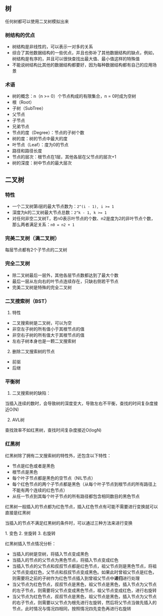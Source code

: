 ## 树
任何树都可以使用二叉树模拟出来

### 树结构的优点
* 树结构是非线性的，可以表示一对多的关系
* 综合了其他数据结构的一些优点，并且也弥补了其他数据结构的缺点，例如，树结构是有序的，并且可以很快查找出最大值、最小值这样的特殊值
* 不能说树结构比其他的数据结构都要好，因为每种数据结构都有自己的应用场景

### 术语
* 树的概念：n（n >= 0）个节点构成的有限集合，n = 0时成为空树
* 根（Root）
* 子树（SubTree）
* 父节点
* 子节点
* 兄弟节点
* 节点的度（Degree）：节点的子树个数
* 树的度：树的节点中最大的度
* 叶节点（Leaf）：度为0的节点
* 路径和路径长度
* 节点的层次：根节点在1层，其他各层在父节点的层次+1
* 树的深度：树中节点的最大层次

## 二叉树

### 特性
* 一个二叉树第i层的最大节点数为：`2^(i - 1), i >= 1`
* 深度为k的二叉树最大节点总数：`2^k - 1, k >= 1`
* 对任何非空二叉树T，若n0表示叶节点的个数、n2是度为2的非叶节点个数，那么两者满足关系：`n0 = n2 + 1`

### 完美二叉树（满二叉树）
每层节点都有2个子节点的二叉树

### 完全二叉树
* 除二叉树最后一层外，其他各层节点数都达到了最大个数
* 最后一层从左向右的叶节点连续存在，只缺右侧若干节点
* 完美二叉树是特殊的完全二叉树

### 二叉搜索树（BST）

1. 特性
* 二叉搜索树是二叉树，可以为空
* 非空左子树的所有值小于其根节点的值
* 非空右子树的所有值大于其根节点的值
* 左右子树本身也是一颗二叉搜索树

2. 删除二叉搜索树的节点
* 前驱
* 后继

### 平衡树
1. 二叉搜索树的缺陷：
<p>当插入连续的数时，会导致树的深度变大，导致左右不平衡，查找的时间复杂度接近O(N)</p>

2. AVL树
<p>查找效率不如红黑树，查找时间复杂度接近O(logN)</p>

### 红黑树

<p>红黑树除了拥有二叉搜索树的特性外，还包含以下特性：</p>

* 节点是红色或者是黑色
* 根节点是黑色
* 每个叶子节点都是黑色的空节点（NIL节点）
* 每个红色节点的两个子节点都是黑色（从每个叶子节点到根节点的所有路径上不能有两个连续的红色节点）
* 从任一节点到其每个叶子节点的所有路径都包含相同数目的黑色节点

<p>红黑树一般插入的节点都为红色节点，插入红色节点有可能不需要进行变换就可以直接是红黑树</p>
<p>当插入的节点不满足红黑树的条件时，可以通过三种方法来进行变换</p>
1. 变色
2. 坐旋转
3. 右旋转

<p>红黑树插入节点情况分析：</p>

* 当插入的树是空树，将插入节点变成黑色
* 当插入的节点的父节点为黑色节点，将插入节点变成红色
* 当插入节点的父节点和叔叔节点都是红色节点，祖父节点则是黑色节点，将祖父节点变成红色，父节点和叔叔节点变成黑色。如果此时曾祖父节点是红色，则需要将之前的子树作为红色节点插入到曾祖父节点中**递归**进行处理
* 当父节点为红色节点，叔叔节点是黑色，祖父节点是黑色，插入节点为父节点的左子节点，则需要将父节点变成黑色节点，祖父节点变成红色，进行右旋转
* 当父节点为红色节点，叔叔节点是黑色，祖父节点是黑色，插入节点为父节点的右子节点，则需要以父节点为根先进行左旋转，然后将父节点当做先插入的节点，此时情况与情况四相同，按照情况四先变色再进行右旋转